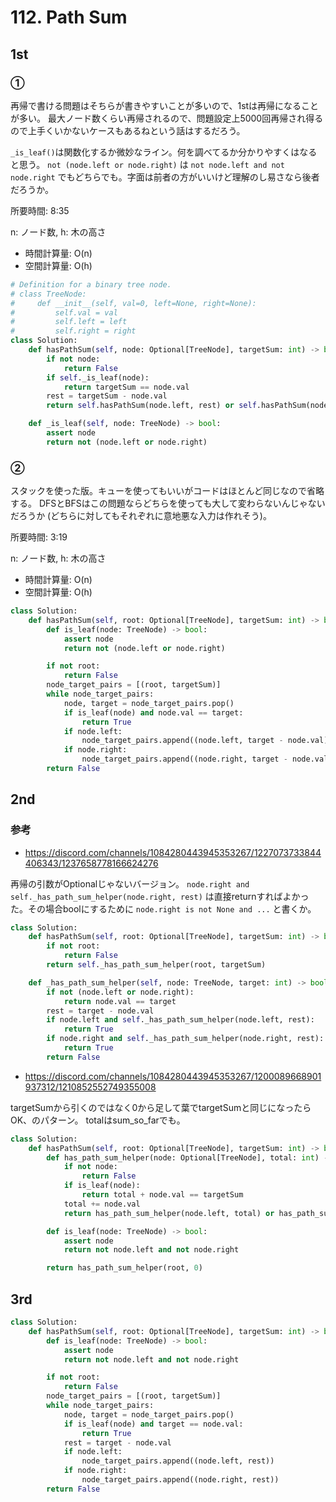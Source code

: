 # 112. Path Sum

## 1st

### ①

再帰で書ける問題はそちらが書きやすいことが多いので、1stは再帰になることが多い。
最大ノード数くらい再帰されるので、問題設定上5000回再帰され得るので上手くいかないケースもあるねという話はするだろう。

`_is_leaf()`は関数化するか微妙なライン。何を調べてるか分かりやすくはなると思う。
`not (node.left or node.right)` は `not node.left and not node.right` でもどちらでも。字面は前者の方がいいけど理解のし易さなら後者だろうか。

所要時間: 8:35

n: ノード数, h: 木の高さ
- 時間計算量: O(n)
- 空間計算量: O(h)

```py
# Definition for a binary tree node.
# class TreeNode:
#     def __init__(self, val=0, left=None, right=None):
#         self.val = val
#         self.left = left
#         self.right = right
class Solution:
    def hasPathSum(self, node: Optional[TreeNode], targetSum: int) -> bool:
        if not node:
            return False
        if self._is_leaf(node):
            return targetSum == node.val
        rest = targetSum - node.val
        return self.hasPathSum(node.left, rest) or self.hasPathSum(node.right, rest)

    def _is_leaf(self, node: TreeNode) -> bool:
        assert node
        return not (node.left or node.right)
```

### ②

スタックを使った版。キューを使ってもいいがコードはほとんど同じなので省略する。
DFSとBFSはこの問題ならどちらを使っても大して変わらないんじゃないだろうか (どちらに対してもそれぞれに意地悪な入力は作れそう)。

所要時間: 3:19

n: ノード数, h: 木の高さ
- 時間計算量: O(n)
- 空間計算量: O(h)

```py
class Solution:
    def hasPathSum(self, root: Optional[TreeNode], targetSum: int) -> bool:
        def is_leaf(node: TreeNode) -> bool:
            assert node
            return not (node.left or node.right)

        if not root:
            return False
        node_target_pairs = [(root, targetSum)]
        while node_target_pairs:
            node, target = node_target_pairs.pop()
            if is_leaf(node) and node.val == target:
                return True
            if node.left:
                node_target_pairs.append((node.left, target - node.val))
            if node.right:
                node_target_pairs.append((node.right, target - node.val))
        return False
```

## 2nd

### 参考

- https://discord.com/channels/1084280443945353267/1227073733844406343/1237658778166624276

再帰の引数がOptionalじゃないバージョン。
`node.right and self._has_path_sum_helper(node.right, rest)` は直接returnすればよかった。その場合boolにするために `node.right is not None and ...` と書くか。


```py
class Solution:
    def hasPathSum(self, root: Optional[TreeNode], targetSum: int) -> bool:
        if not root:
            return False
        return self._has_path_sum_helper(root, targetSum)

    def _has_path_sum_helper(self, node: TreeNode, target: int) -> bool:
        if not (node.left or node.right):
            return node.val == target
        rest = target - node.val
        if node.left and self._has_path_sum_helper(node.left, rest):
            return True
        if node.right and self._has_path_sum_helper(node.right, rest):
            return True
        return False
```

- https://discord.com/channels/1084280443945353267/1200089668901937312/1210852552749355008

targetSumから引くのではなく0から足して葉でtargetSumと同じになったらOK、のパターン。
totalはsum_so_farでも。

```py
class Solution:
    def hasPathSum(self, root: Optional[TreeNode], targetSum: int) -> bool:
        def has_path_sum_helper(node: Optional[TreeNode], total: int) -> bool:
            if not node:
                return False
            if is_leaf(node):
                return total + node.val == targetSum
            total += node.val
            return has_path_sum_helper(node.left, total) or has_path_sum_helper(node.right, total)

        def is_leaf(node: TreeNode) -> bool:
            assert node
            return not node.left and not node.right

        return has_path_sum_helper(root, 0)
```

## 3rd

```py
class Solution:
    def hasPathSum(self, root: Optional[TreeNode], targetSum: int) -> bool:
        def is_leaf(node: TreeNode) -> bool:
            assert node
            return not node.left and not node.right

        if not root:
            return False
        node_target_pairs = [(root, targetSum)]
        while node_target_pairs:
            node, target = node_target_pairs.pop()
            if is_leaf(node) and target == node.val:
                return True
            rest = target - node.val
            if node.left:
                node_target_pairs.append((node.left, rest))
            if node.right:
                node_target_pairs.append((node.right, rest))
        return False
```

